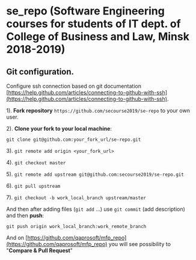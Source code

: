 se_repo (Software Engineering courses for students of IT dept. of College of Business and Law, Minsk 2018-2019)
========

## Git configuration.  
Configure ssh connection based on git documentation [https://help.github.com/articles/connecting-to-github-with-ssh](https://help.github.com/articles/connecting-to-github-with-ssh).

1). **Fork repository** `https://github.com/secourse2019/se-repo` to your own user.

2). **Clone your fork to your local machine**:

 `git clone git@github.com:your_fork_url/se-repo.git`

3). `git remote add origin <your_fork_url>`

4). `git checkout master`

5). `git remote add upstream git@github.com:secourse2019/se-repo.git`

6). `git pull upstream`

7). `git checkout -b work_local_branch upstream/master`

And then after adding files (`git add` ...) use `git commit` (add description) and then **push**:

    git push origin work_local_branch:work_remote_branch

And on [https://github.com/qaprosoft/mfp_repo](https://github.com/qaprosoft/mfp_repo) you will see possibility to "**Compare & Pull Request**"